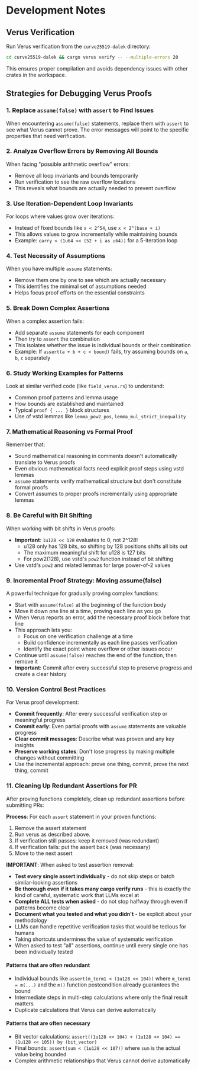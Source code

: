 # Development Notes

## Verus Verification

Run Verus verification from the `curve25519-dalek` directory:
```bash
cd curve25519-dalek && cargo verus verify -- --multiple-errors 20
```

This ensures proper compilation and avoids dependency issues with other crates in the workspace.

## Strategies for Debugging Verus Proofs

### 1. Replace `assume(false)` with `assert` to Find Issues
When encountering `assume(false)` statements, replace them with `assert` to see what Verus cannot prove. The error messages will point to the specific properties that need verification.

### 2. Analyze Overflow Errors by Removing All Bounds
When facing "possible arithmetic overflow" errors:
- Remove all loop invariants and bounds temporarily
- Run verification to see the raw overflow locations
- This reveals what bounds are actually needed to prevent overflow

### 3. Use Iteration-Dependent Loop Invariants
For loops where values grow over iterations:
- Instead of fixed bounds like `x < 2^54`, use `x < 2^(base + i)`
- This allows values to grow incrementally while maintaining bounds
- Example: `carry < (1u64 << (52 + i as u64))` for a 5-iteration loop

### 4. Test Necessity of Assumptions
When you have multiple `assume` statements:
- Remove them one by one to see which are actually necessary
- This identifies the minimal set of assumptions needed
- Helps focus proof efforts on the essential constraints

### 5. Break Down Complex Assertions
When a complex assertion fails:
- Add separate `assume` statements for each component
- Then try to `assert` the combination
- This isolates whether the issue is individual bounds or their combination
- Example: If `assert(a + b + c < bound)` fails, try assuming bounds on `a`, `b`, `c` separately

### 6. Study Working Examples for Patterns
Look at similar verified code (like `field_verus.rs`) to understand:
- Common proof patterns and lemma usage
- How bounds are established and maintained
- Typical `proof { ... }` block structures
- Use of vstd lemmas like `lemma_pow2_pos`, `lemma_mul_strict_inequality`

### 7. Mathematical Reasoning vs Formal Proof
Remember that:
- Sound mathematical reasoning in comments doesn't automatically translate to Verus proofs
- Even obvious mathematical facts need explicit proof steps using vstd lemmas
- `assume` statements verify mathematical structure but don't constitute formal proofs
- Convert assumes to proper proofs incrementally using appropriate lemmas

### 8. Be Careful with Bit Shifting
When working with bit shifts in Verus proofs:
- **Important**: `1u128 << 128` evaluates to 0, not 2^128!
  - u128 only has 128 bits, so shifting by 128 positions shifts all bits out
  - The maximum meaningful shift for u128 is 127 bits
  - For pow2(128), use vstd's `pow2` function instead of bit shifting
- Use vstd's `pow2` and related lemmas for large power-of-2 values

### 9. Incremental Proof Strategy: Moving assume(false)
A powerful technique for gradually proving complex functions:
- Start with `assume(false)` at the beginning of the function body
- Move it down one line at a time, proving each line as you go
- When Verus reports an error, add the necessary proof block before that line
- This approach lets you:
  - Focus on one verification challenge at a time
  - Build confidence incrementally as each line passes verification
  - Identify the exact point where overflow or other issues occur
- Continue until `assume(false)` reaches the end of the function, then remove it
- **Important**: Commit after every successful step to preserve progress and create a clear history

### 10. Version Control Best Practices
For Verus proof development:
- **Commit frequently**: After every successful verification step or meaningful progress
- **Commit early**: Even partial proofs with `assume` statements are valuable progress
- **Clear commit messages**: Describe what was proven and any key insights
- **Preserve working states**: Don't lose progress by making multiple changes without committing
- Use the incremental approach: prove one thing, commit, prove the next thing, commit

### 11. Cleaning Up Redundant Assertions for PR
After proving functions completely, clean up redundant assertions before submitting PRs:

**Process**: For each `assert` statement in your proven functions:
1. Remove the assert statement
2. Run verus as described above.
3. If verification still passes: keep it removed (was redundant)
4. If verification fails: put the assert back (was necessary)
5. Move to the next assert

**IMPORTANT**: When asked to test assertion removal:
- **Test every single assert individually** - do not skip steps or batch similar-looking assertions
- **Be thorough even if it takes many cargo verify runs** - this is exactly the kind of careful, systematic work that LLMs excel at
- **Complete ALL tests when asked** - do not stop halfway through even if patterns become clear
- **Document what you tested and what you didn't** - be explicit about your methodology  
- LLMs can handle repetitive verification tasks that would be tedious for humans
- Taking shortcuts undermines the value of systematic verification
- When asked to test "all" assertions, continue until every single one has been individually tested

#### Patterns that are often redundant
- Individual bounds like `assert(m_term1 < (1u128 << 104))` where `m_term1 = m(...)` and the `m()` function postcondition already guarantees the bound
- Intermediate steps in multi-step calculations where only the final result matters
- Duplicate calculations that Verus can derive automatically

#### Patterns that are often necessary
- Bit vector calculations: `assert((1u128 << 104) + (1u128 << 104) == (1u128 << 105)) by (bit_vector)`
- Final bounds: `assert(sum < (1u128 << 107))` where `sum` is the actual value being bounded
- Complex arithmetic relationships that Verus cannot derive automatically
